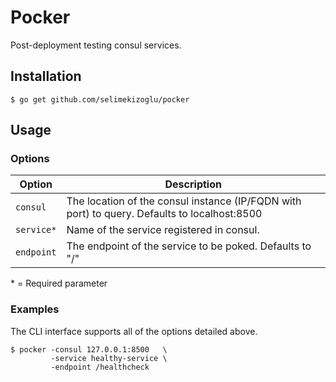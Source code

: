 Pocker
===============

Post-deployment testing consul services.


Installation
------------
```shell
$ go get github.com/selimekizoglu/pocker
```

Usage
-----
### Options
|       Option      | Description |
| ----------------- |------------ |
| `consul`          | The location of the consul instance (IP/FQDN with port) to query. Defaults to localhost:8500
| `service*`         | Name of the service registered in consul.
| `endpoint`        | The endpoint of the service to be poked. Defaults to "/"

\* = Required parameter

### Examples
The CLI interface supports all of the options detailed above.

```shell
$ pocker -consul 127.0.0.1:8500   \
         -service healthy-service \
         -endpoint /healthcheck
```
